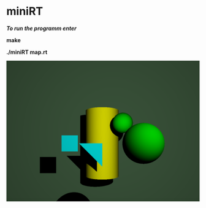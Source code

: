 # miniRT

***To run the programm enter***

**make**

**./miniRT map.rt**

![alt text](https://github.com/an-karina/miniRT/blob/main/figures.png)

